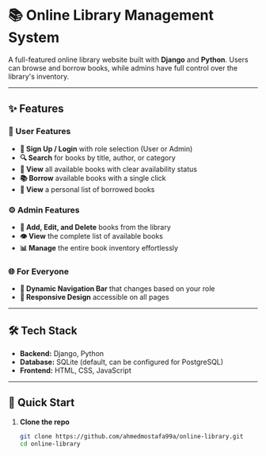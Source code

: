 # 📚 Online Library Management System

A full-featured online library website built with **Django** and **Python**. Users can browse and borrow books, while admins have full control over the library's inventory.

---

## ✨ Features

### 👤 User Features
- **🔐 Sign Up / Login** with role selection (User or Admin)
- **🔍 Search** for books by title, author, or category
- **📖 View** all available books with clear availability status
- **📚 Borrow** available books with a single click
- **👀 View** a personal list of borrowed books

### ⚙️ Admin Features
- **🎯 Add, Edit, and Delete** books from the library
- **👁️ View** the complete list of available books
- **📊 Manage** the entire book inventory effortlessly

### 🌐 For Everyone
- **🚀 Dynamic Navigation Bar** that changes based on your role
- **📱 Responsive Design** accessible on all pages

---

## 🛠️ Tech Stack

- **Backend:** Django, Python
- **Database:** SQLite (default, can be configured for PostgreSQL)
- **Frontend:** HTML, CSS, JavaScript

---

## 🚀 Quick Start

1. **Clone the repo**
   ```bash
   git clone https://github.com/ahmedmostafa99a/online-library.git
   cd online-library
